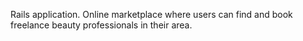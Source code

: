 Rails application. Online marketplace where users can find and book freelance beauty professionals in their area.
